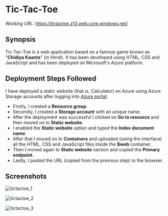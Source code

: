 # Tic-Tac-Toe
*Working URL:* https://tictactoe.z13.web.core.windows.net/

## Synopsis
Tic-Tac-Toe is a web application based on a famous game known as "**Chidiya Kaanta**" (in Hindi). It has been developed using HTML, CSS and JavaScript and has been deployed on Microsoft's Azure platform.

## Deployment Steps Followed
I have deployed a static website (that is, Calculator) on Azure using Azure Storage accounts after logging into [Azure portal](https://portal.azure.com/).

- Firstly, I created a **Resource group**.
- Secondly, I created a **Storage account** with an unique name.
- After the deployment was successful I clicked on **Go to resource** and then moved on to **Static website**.
- I enabled the **Static website** option and typed the **Index document name**.
- After that I moved on to **Containers** and uploaded (using the interface) all the HTML, CSS and JavaScript files inside the **$web** container.
- Then I moved again to **Static website** section and copied the **Primary endpoint**.
- Lastly, I pasted the URL (copied from the previous step) to the browser.

## Screenshots
![tictactoe_1](https://user-images.githubusercontent.com/82021601/155836719-7568e071-06de-49be-b9e6-743e1aeeb436.gif)

![tictactoe_2](https://user-images.githubusercontent.com/82021601/155836727-509e4093-3f2f-4ec8-8685-ff12895be445.gif)

![tictactoe_3](https://user-images.githubusercontent.com/82021601/155836762-3f379992-c8b9-428b-a17a-1dcc0e212e2f.gif)

